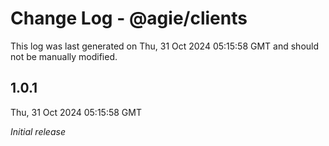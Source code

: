 # Change Log - @agie/clients

This log was last generated on Thu, 31 Oct 2024 05:15:58 GMT and should not be manually modified.

## 1.0.1
Thu, 31 Oct 2024 05:15:58 GMT

_Initial release_

